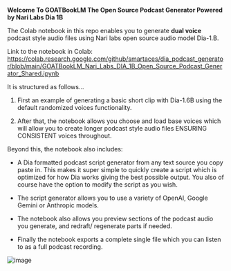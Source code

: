 **Welcome To GOATBookLM The Open Source Podcast Generator Powered by Nari Labs Dia 1B**

The Colab notebook in this repo enables you to generate **dual voice** podcast style audio files using Nari labs open source audio model Dia-1.B. 

Link to the notebook in Colab: https://colab.research.google.com/github/smartaces/dia_podcast_generator/blob/main/GOATBookLM_Nari_Labs_DIA_1B_Open_Source_Podcast_Generator_Shared.ipynb

It is structured as follows...

1.   First an example of generating a basic short clip with Dia-1.6B using the default randomized voices functionality.

2.   After that, the notebook allows you choose and load base voices which will allow you to create longer podcast style audio files ENSURING CONSISTENT voices throughout.

Beyond this, the notebook also includes:

*   A Dia formatted podcast script generator from any text source you copy paste in. This makes it super simple to quickly create a script which is optimized for how Dia works giving the best possible output. You also of course have the option to modify the script as you wish.

*   The script generator allows you to use a variety of OpenAI, Google Gemini or Anthropic models.

*   The notebook also allows you preview sections of the podcast audio you generate, and redraft/ regenerate parts if needed.

*   Finally the notebook exports a complete single file which you can listen to as a full podcast recording.

![image](https://github.com/user-attachments/assets/3f1ab2a9-9ef2-4297-bfdb-1b32e992540b)

